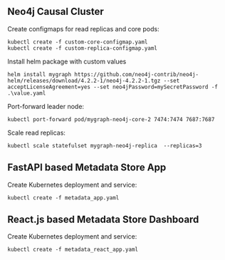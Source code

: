 ## Neo4j Causal Cluster
Create configmaps for read replicas and core pods:
```
kubectl create -f custom-core-configmap.yaml
kubectl create -f custom-replica-configmap.yaml
```
Install helm package with custom values
```
helm install mygraph https://github.com/neo4j-contrib/neo4j-helm/releases/download/4.2.2-1/neo4j-4.2.2-1.tgz --set acceptLicenseAgreement=yes --set neo4jPassword=mySecretPassword -f .\value.yaml
```
Port-forward leader node:
```
kubectl port-forward pod/mygraph-neo4j-core-2 7474:7474 7687:7687
```
Scale read replicas:
```
kubectl scale statefulset mygraph-neo4j-replica  --replicas=3
```

## FastAPI based Metadata Store App
Create Kubernetes deployment and service:
```
kubectl create -f metadata_app.yaml
```

## React.js based Metadata Store Dashboard
Create Kubernetes deployment and service:
```
kubectl create -f metadata_react_app.yaml
```
